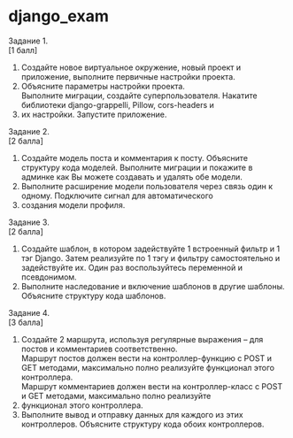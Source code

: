 # django_exam
Задание 1.   
[1 балл]  
1) Создайте новое виртуальное окружение, новый проект и приложение, выполните первичные настройки проекта. 
2) Объясните параметры настройки проекта.  
Выполните миграции, создайте суперпользователя. Накатите библиотеки django-grappelli, Pillow, cors-headers и 
3) их настройки. Запустите приложение.  

Задание 2.   
[2 балла]  
1) Создайте модель поста и комментария к посту. Объясните структуру кода моделей. Выполните миграции и покажите в 
админке как Вы можете создавать и удалять обе модели.  
2) Выполните расширение модели пользователя через связь один к одному. Подключите сигнал для автоматического 
3) создания модели профиля.  

Задание 3.  
[2 балла]  
1) Создайте шаблон, в котором задействуйте 1 встроенный фильтр и 1 тэг Django. Затем реализуйте по 1 тэгу и 
фильтру самостоятельно и задействуйте их. Один раз воспользуйтесь переменной и псевдонимом.  
2) Выполните наследование и включение шаблонов в другие шаблоны. Объясните структуру кода шаблонов. 

Задание 4.  
[3 балла]  
1) Создайте 2 маршрута, используя регулярные выражения – для постов и комментариев соответственно.   
Маршрут постов должен вести на контроллер-функцию с POST и GET методами, максимально полно реализуйте 
функционал этого контроллера.   
Маршрут комментариев должен вести на контроллер-класс с POST и GET методами, максимально полно реализуйте 
3) функционал этого контроллера.  
2) Выполните вывод и отправку данных для каждого из этих контроллеров. Объясните структуру кода обоих контроллеров.  